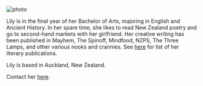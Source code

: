 <img src="{{ site.url }}/images/lilyholloway.jpg" alt="photo" class="mt4 db center" /><br>

Lily is in the final year of her Bachelor of Arts, majoring in English and Ancient History. In her spare time, she likes to read New Zealand poetry and go to second-hand markets with her girlfriend. Her creative writing has been published in Mayhem, The Spinoff, Mindfood, NZPS, The Three Lamps, and other various nooks and crannies. See <a href="{{ site.url }}/cv">here</a> for list of her literary publications.

Lily is based in Auckland, New Zealand.

Contact her <a href="mailto:hello@lilyholloway.co.nz">here</a>.
